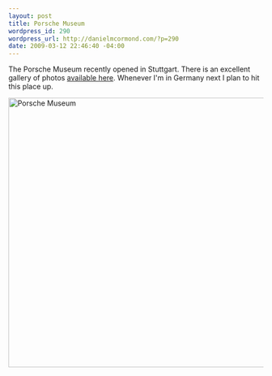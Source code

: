 ```yaml
--- 
layout: post
title: Porsche Museum
wordpress_id: 290
wordpress_url: http://danielmcormond.com/?p=290
date: 2009-03-12 22:46:40 -04:00
---
```

The Porsche Museum recently opened in Stuttgart. There is an excellent gallery of photos <a href="http://demonicious.com/20090311/porsche-museum-in-stuttgart/">available here</a>. Whenever I'm in Germany next I plan to hit this place up.

<a href="http://danielmcormond.com/wp-content/uploads/2009/03/048.jpg"><img class="alignnone size-full wp-image-289" title="Porsche Museum" src="http://danielmcormond.com/wp-content/uploads/2009/03/048.jpg" alt="Porsche Museum" width="800" height="531" /></a>
